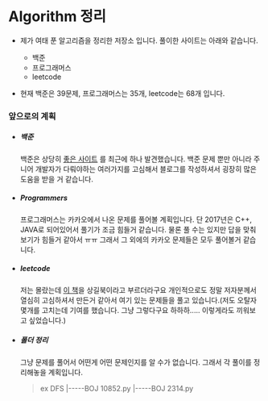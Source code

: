 # Algorithm 정리

* 제가 여태 푼 알고리즘을 정리한 저장소 입니다. 풀이한 사이트는 아래와 같습니다.
    * 백준
    * 프로그래머스
    * leetcode

* 현재 백준은 39문제, 프로그래머스는 35개, leetcode는 68개 입니다.

### 앞으로의 계획

* ##### 백준
    백준은 상당히 [좋은 사이트](https://covenant.tistory.com/224) 를 최근에 하나 발견했습니다. 백준 문제 뿐만 아니라 주니어 개발자가 다뤄야하는 여러가지를 고심해서 블로그를 작성하셔서 굉장히 많은 도움을 받을 거 같습니다.
    

* ##### Programmers
    프로그래머스는 카카오에서 나온 문제를 풀어볼 계획입니다. 단 2017년은 C++, JAVA로 되어있어서 풀기가 조금 힘들거 같습니다. 물론 풀 수는 있지만 답을 맞춰보기가 힘들거 같아서 ㅠㅠ 그래서 그 외에의 카카오 문제들은 모두 풀어볼거 같습니다.

* ##### leetcode
    저는 몰랐는데 [이 책](https://github.com/onlybooks/algorithm-interview)을 상길북이라고 부르더라구요 개인적으로도 정말 저자분께서 열심히 고심하셔서 만든거 같아서 여기 있는 문제들을 풀고 있습니다.(저도 오탈자 몇개를 고치는데 기여를 했습니다. 그냥 그렇다구요 하하하..... 이렇게라도 끼워보고 싶었습니다.)

* ##### 폴더 정리
    그냥 문제를 풀어서 어떤게 어떤 문제인지를 알 수가 없습니다. 그래서 각 풀이를 정리해놓을 계획입니다. 
    > ex DFS
          |-----BOJ 10852.py
          |-----BOJ 2314.py

                
